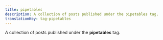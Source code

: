 ```yaml
---
title: pipetables
description: A collection of posts published under the pipetables tag.
translationKey: tag-pipetables
---
```

A collection of posts published under the **pipetables** tag.
